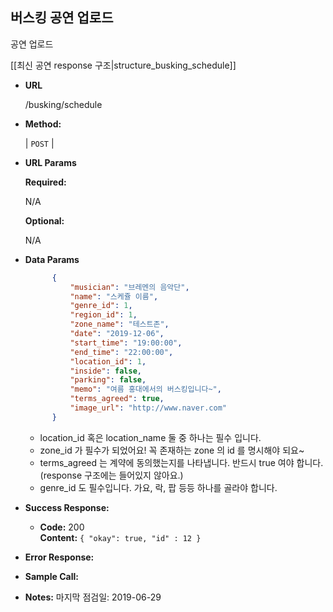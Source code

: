 **버스킹 공연 업로드**
----
  공연 업로드

  [[최신 공연 response 구조|structure_busking_schedule]]


* **URL**

  /busking/schedule

* **Method:**
  
  | `POST` |
  
*  **URL Params** 

   **Required:**
 
   N/A

   **Optional:**
 
   N/A

* **Data Params**

  ```json
        {
            "musician": "브레멘의 음악단",
            "name": "스케쥴 이름",
            "genre_id": 1,
            "region_id": 1,
            "zone_name": "테스트존",
            "date": "2019-12-06",
            "start_time": "19:00:00",
            "end_time": "22:00:00",
            "location_id": 1,
            "inside": false,
            "parking": false,
            "memo": "여름 홍대에서의 버스킹입니다~",
            "terms_agreed": true,
            "image_url": "http://www.naver.com"
        }
  ```
  * location_id 혹은 location_name 둘 중 하나는 필수 입니다.
  * zone_id 가 필수가 되었어요! 꼭 존재하는 zone 의 id 를 명시해야 되요~
  * terms_agreed 는 계약에 동의했는지를 나타냅니다. 반드시 true 여야 합니다.
    (response 구조에는 들어있지 않아요.)
  * genre_id 도 필수입니다. 가요, 락, 팝 등등 하나를 골라야 합니다.
  
  

* **Success Response:**
  
  * **Code:** 200 <br />
    **Content:** `{ "okay": true, "id" : 12 }`
 
* **Error Response:**

* **Sample Call:**


* **Notes:**
    마지막 점검일: 2019-06-29 
